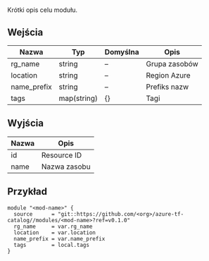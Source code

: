 # <mod-name>
Krótki opis celu modułu.

## Wejścia
| Nazwa | Typ | Domyślna | Opis |
|------|-----|----------|------|
| rg_name | string | – | Grupa zasobów |
| location | string | – | Region Azure |
| name_prefix | string | – | Prefiks nazw |
| tags | map(string) | {} | Tagi |

## Wyjścia
| Nazwa | Opis |
|------|------|
| id | Resource ID |
| name | Nazwa zasobu |

## Przykład
```hcl
module "<mod-name>" {
  source      = "git::https://github.com/<org>/azure-tf-catalog//modules/<mod-name>?ref=v0.1.0"
  rg_name     = var.rg_name
  location    = var.location
  name_prefix = var.name_prefix
  tags        = local.tags
}

